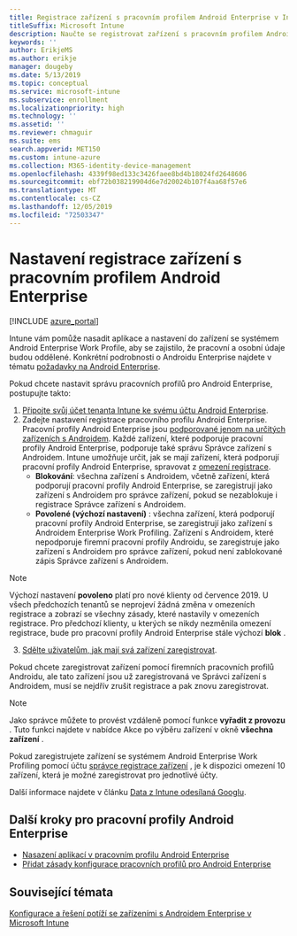 ```yaml
---
title: Registrace zařízení s pracovním profilem Android Enterprise v Intune
titleSuffix: Microsoft Intune
description: Naučte se registrovat zařízení s pracovním profilem Android Enterprise v Intune.
keywords: ''
author: ErikjeMS
ms.author: erikje
manager: dougeby
ms.date: 5/13/2019
ms.topic: conceptual
ms.service: microsoft-intune
ms.subservice: enrollment
ms.localizationpriority: high
ms.technology: ''
ms.assetid: ''
ms.reviewer: chmaguir
ms.suite: ems
search.appverid: MET150
ms.custom: intune-azure
ms.collection: M365-identity-device-management
ms.openlocfilehash: 4339f98ed133c3426faee8bd4b18024fd2648606
ms.sourcegitcommit: ebf72b038219904d6e7d20024b107f4aa68f57e6
ms.translationtype: MT
ms.contentlocale: cs-CZ
ms.lasthandoff: 12/05/2019
ms.locfileid: "72503347"
---
```

# <a name="set-up-enrollment-of-android-enterprise-work-profile-devices"></a>Nastavení registrace zařízení s pracovním profilem Android Enterprise

[!INCLUDE [azure_portal](../includes/azure_portal.md)]

Intune vám pomůže nasadit aplikace a nastavení do zařízení se systémem Android Enterprise Work Profile, aby se zajistilo, že pracovní a osobní údaje budou oddělené. Konkrétní podrobnosti o Androidu Enterprise najdete v tématu [požadavky na Android Enterprise](https://support.google.com/work/android/answer/6174145?hl=en&ref_topic=6151012).

Pokud chcete nastavit správu pracovních profilů pro Android Enterprise, postupujte takto:

1. [Připojte svůj účet tenanta Intune ke svému účtu Android Enterprise](connect-intune-android-enterprise.md).
2. Zadejte nastavení registrace pracovního profilu Android Enterprise. Pracovní profily Android Enterprise jsou [podporované jenom na určitých zařízeních s Androidem](https://support.google.com/work/android/answer/6174145?hl=en&ref_topic=6151012%20style=%22target=new_window%22). Každé zařízení, které podporuje pracovní profily Android Enterprise, podporuje také správu Správce zařízení s Androidem. Intune umožňuje určit, jak se mají zařízení, která podporují pracovní profily Android Enterprise, spravovat z [omezení registrace](enrollment-restrictions-set.md).
    - **Blokování**: všechna zařízení s Androidem, včetně zařízení, která podporují pracovní profily Android Enterprise, se zaregistrují jako zařízení s Androidem pro správce zařízení, pokud se nezablokuje i registrace Správce zařízení s Androidem. 
    - **Povolené (výchozí nastavení)** : všechna zařízení, která podporují pracovní profily Android Enterprise, se zaregistrují jako zařízení s Androidem Enterprise Work Profiling. Zařízení s Androidem, které nepodporuje firemní pracovní profily Androidu, se zaregistruje jako zařízení s Androidem pro správce zařízení, pokud není zablokované zápis Správce zařízení s Androidem. 
> [!NOTE]
> Výchozí nastavení **povoleno** platí pro nové klienty od července 2019. U všech předchozích tenantů se neprojeví žádná změna v omezeních registrace a zobrazí se všechny zásady, které nastavily v omezeních registrace. Pro předchozí klienty, u kterých se nikdy nezměnila omezení registrace, bude pro pracovní profily Android Enterprise stále výchozí **blok** .

3. [Sdělte uživatelům, jak mají svá zařízení zaregistrovat](/intune-user-help/create-a-work-profile-and-enroll-your-device-in-intune-android).  

Pokud chcete zaregistrovat zařízení pomocí firemních pracovních profilů Androidu, ale tato zařízení jsou už zaregistrovaná ve Správci zařízení s Androidem, musí se nejdřív zrušit registrace a pak znovu zaregistrovat.
> [!NOTE]
> Jako správce můžete to provést vzdáleně pomocí funkce **vyřadit z provozu** . Tuto funkci najdete v nabídce Akce po výběru zařízení v okně **všechna zařízení** .

Pokud zaregistrujete zařízení se systémem Android Enterprise Work Profiling pomocí účtu [správce registrace zařízení](device-enrollment-manager-enroll.md) , je k dispozici omezení 10 zařízení, která je možné zaregistrovat pro jednotlivé účty.

Další informace najdete v článku [Data z Intune odesílaná Googlu](../protect/data-intune-sends-to-google.md).

## <a name="next-steps-for-android-enterprise-work-profiles"></a>Další kroky pro pracovní profily Android Enterprise
- [Nasazení aplikací v pracovním profilu Android Enterprise](../apps/apps-add-android-for-work.md)
- [Přidat zásady konfigurace pracovních profilů pro Android Enterprise](../configuration/device-profiles.md)

## <a name="see-also"></a>Související témata

[Konfigurace a řešení potíží se zařízeními s Androidem Enterprise v Microsoft Intune](https://support.microsoft.com/help/4476974)
